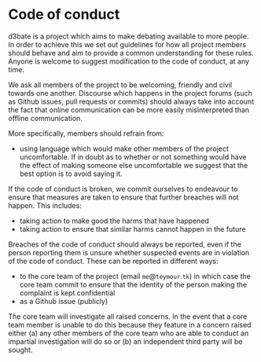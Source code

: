 # Code of conduct
d3bate is a project which aims to make debating available to more people. In order to achieve this we set out guidelines for how all project members should behave and aim to provide a common understanding for these rules. Anyone is welcome to suggest  modification to the code of conduct, at any time.

We ask all members of the project to be welcoming, friendly and civil towards one another. Discourse which happens in the project forums (such as Github issues, pull requests or commits) should always take into account the fact that online communication can be more easily misinterpreted than offline communication. 

More specifically, members should refrain from:
* using language which would make other members of the project uncomfortable. If in doubt as to whether or not something would have the effect of making someone else uncomfortable we suggest that the best option is to avoid saying it.

If the code of conduct is broken, we commit ourselves to endeavour to ensure that measures are taken to ensure that further breaches will not happen. This includes:
* taking action to make good the harms that have happened
* taking action to ensure that similar harms cannot happen in the future

Breaches of the code of conduct should always be reported, even if the person reporting them is unsure whether suspected events are in violation of the code of conduct. These can be reported in different ways:
* to the core team of the project (email `me`@`teymour`.`tk`) in which case the core team commit to ensure that the identity of the person making the complaint is kept confidential
* as a Github issue (publicly)

The core team will investigate all raised concerns. In the event that a core team member is unable to do this because they feature in a concern raised either (a) any other members of the core team who are able to conduct an impartial investigation will do so or (b) an independent third party will be sought.
